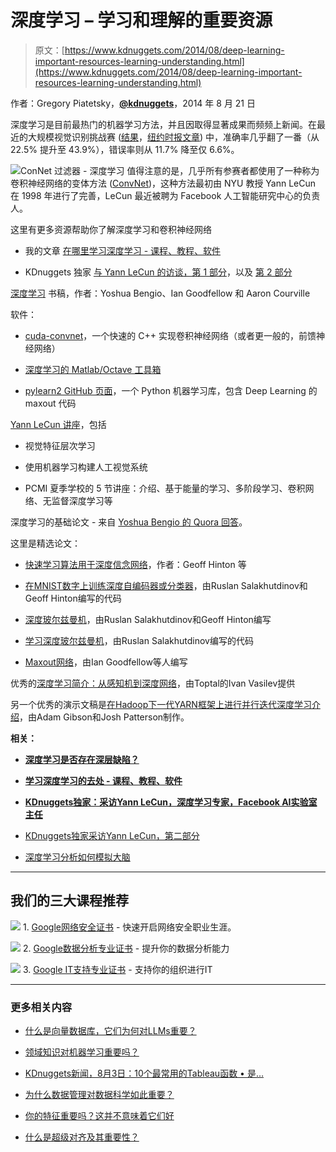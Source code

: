 # 深度学习 – 学习和理解的重要资源

> 原文：[https://www.kdnuggets.com/2014/08/deep-learning-important-resources-learning-understanding.html](https://www.kdnuggets.com/2014/08/deep-learning-important-resources-learning-understanding.html)

作者：Gregory Piatetsky，[**@kdnuggets**](https://twitter.com/kdnuggets)，2014 年 8 月 21 日

深度学习是目前最热门的机器学习方法，并且因取得显著成果而频频上新闻。在最近的大规模视觉识别挑战赛 ([结果](http://www.image-net.org/challenges/LSVRC/2014/results)，[纽约时报文章](http://bits.blogs.nytimes.com/2014/08/18/computer-eyesight-gets-a-lot-more-accurate/)) 中，准确率几乎翻了一番（从 22.5% 提升至 43.9%），错误率则从 11.7% 降至仅 6.6%。

![ConNet 过滤器 - 深度学习](../Images/fb94f5007c2659e255aa52287391b594.png) 值得注意的是，几乎所有参赛者都使用了一种称为卷积神经网络的变体方法 ([ConvNet](https://code.google.com/p/cuda-convnet/))，这种方法最初由 NYU 教授 Yann LeCun 在 1998 年进行了完善，LeCun 最近被聘为 Facebook 人工智能研究中心的负责人。

这里有更多资源帮助你了解深度学习和卷积神经网络

+   我的文章 [在哪里学习深度学习 - 课程、教程、软件](/2014/05/learn-deep-learning-courses-tutorials-overviews.html)

+   KDnuggets 独家 [与 Yann LeCun 的访谈，第 1 部分](/2014/02/exclusive-yann-lecun-deep-learning-facebook-ai-lab.html)，以及 [第 2 部分](/2014/02/exclusive-yann-lecun-deep-learning-facebook-ai-lab-part2.html)

[深度学习](http://www.iro.umontreal.ca/~bengioy/dlbook/) 书稿，作者：Yoshua Bengio、Ian Goodfellow 和 Aaron Courville

软件：

+   [cuda-convnet](https://code.google.com/p/cuda-convnet/)，一个快速的 C++ 实现卷积神经网络（或者更一般的，前馈神经网络）

+   [深度学习的 Matlab/Octave 工具箱](https://github.com/rasmusbergpalm/DeepLearnToolbox)

+   [pylearn2 GitHub 页面](https://github.com/lisa-lab/pylearn2)，一个 Python 机器学习库，包含 Deep Learning 的 maxout 代码

[Yann LeCun 讲座](http://www.cs.nyu.edu/~yann/talks/)，包括

+   视觉特征层次学习

+   使用机器学习构建人工视觉系统

+   PCMI 夏季学校的 5 节讲座：介绍、基于能量的学习、多阶段学习、卷积网络、无监督深度学习等

深度学习的基础论文 - 来自 [Yoshua Bengio 的 Quora 回答](https://www.quora.com/Deep-Learning/What-are-some-fundamental-deep-learning-papers-for-which-code-and-data-is-available-to-reproduce-the-result-and-on-the-way-grasp-deep-learning)。

这里是精选论文：

+   [快速学习算法用于深度信念网络](http://www.cs.toronto.edu/~hinton/absps/fastnc.pdf)，作者：Geoff Hinton 等

+   [在MNIST数字上训练深度自编码器或分类器](http://www.cs.toronto.edu/~hinton/MatlabForSciencePaper.html)，由Ruslan Salakhutdinov和Geoff Hinton编写的代码

+   [深度玻尔兹曼机](http://www.cs.toronto.edu/~hinton/absps/dbm.pdf)，由Ruslan Salakhutdinov和Geoff Hinton编写

+   [学习深度玻尔兹曼机](http://www.utstat.toronto.edu/~rsalakhu/DBM.html)，由Ruslan Salakhutdinov编写的代码

+   [Maxout网络](http://jmlr.org/proceedings/papers/v28/goodfellow13.pdf)，由Ian Goodfellow等人编写

优秀的[深度学习简介：从感知机到深度网络](http://www.toptal.com/machine-learning/an-introduction-to-deep-learning-from-perceptrons-to-deep-networks)，由Toptal的Ivan Vasilev提供

另一个优秀的演示文稿是[在Hadoop下一代YARN框架上进行并行迭代深度学习介绍](http://cdn.oreillystatic.com/en/assets/1/event/115/Introduction%20to%20Parallel%20Iterative%20Deep%20Learning%20on%20Hadoop%E2%80%99s%20Next%E2%80%8B-Generation%20YARN%20Framework%20Presentation%202.pdf)，由Adam Gibson和Josh Patterson制作。

**相关：**

+   [**深度学习是否存在深层缺陷？**](/2014/06/deep-learning-deep-flaws.html)

+   [**学习深度学习的去处 - 课程、教程、软件**](/2014/05/learn-deep-learning-courses-tutorials-overviews.html)

+   [**KDnuggets独家：采访Yann LeCun，深度学习专家，Facebook AI实验室主任**](/2014/02/exclusive-yann-lecun-deep-learning-facebook-ai-lab.html)

+   [KDnuggets独家采访Yann LeCun，第二部分](/2014/02/exclusive-yann-lecun-deep-learning-facebook-ai-lab-part2.html)

+   [深度学习分析如何模拟大脑](/2014/03/how-deep-learning-analytics-mimic-mind.html)

* * *

## 我们的三大课程推荐

![](../Images/0244c01ba9267c002ef39d4907e0b8fb.png) 1\. [Google网络安全证书](https://www.kdnuggets.com/google-cybersecurity) - 快速开启网络安全职业生涯。

![](../Images/e225c49c3c91745821c8c0368bf04711.png) 2\. [Google数据分析专业证书](https://www.kdnuggets.com/google-data-analytics) - 提升你的数据分析能力

![](../Images/0244c01ba9267c002ef39d4907e0b8fb.png) 3\. [Google IT支持专业证书](https://www.kdnuggets.com/google-itsupport) - 支持你的组织进行IT

* * *

### 更多相关内容

+   [什么是向量数据库，它们为何对LLMs重要？](https://www.kdnuggets.com/2023/06/vector-databases-important-llms.html)

+   [领域知识对机器学习重要吗？](https://www.kdnuggets.com/2022/07/domain-knowledge-important-machine-learning.html)

+   [KDnuggets新闻，8月3日：10个最常用的Tableau函数 • 是…](https://www.kdnuggets.com/2022/n31.html)

+   [为什么数据管理对数据科学如此重要？](https://www.kdnuggets.com/2022/08/data-management-important-data-science.html)

+   [你的特征重要吗？这并不意味着它们好](https://www.kdnuggets.com/your-features-are-important-it-doesnt-mean-they-are-good)

+   [什么是超级对齐及其重要性？](https://www.kdnuggets.com/2023/07/superalignment-important.html)

